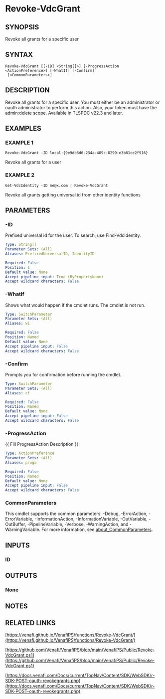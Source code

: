 # Revoke-VdcGrant

## SYNOPSIS
Revoke all grants for a specific user

## SYNTAX

```
Revoke-VdcGrant [[-ID] <String[]>] [-ProgressAction <ActionPreference>] [-WhatIf] [-Confirm]
 [<CommonParameters>]
```

## DESCRIPTION
Revoke all grants for a specific user.
You must either be an administrator or oauth administrator to perform this action.
Also, your token must have the admin:delete scope.
Available in TLSPDC v22.3 and later.

## EXAMPLES

### EXAMPLE 1
```
Revoke-VdcGrant -ID local:{9e9db8d6-234a-409c-8299-e3b81ce2f916}
```

Revoke all grants for a user

### EXAMPLE 2
```
Get-VdcIdentity -ID me@x.com | Revoke-VdcGrant
```

Revoke all grants getting universal id from other identity functions

## PARAMETERS

### -ID
Prefixed universal id for the user. 
To search, use Find-VdcIdentity.

```yaml
Type: String[]
Parameter Sets: (All)
Aliases: PrefixedUniversalID, IdentityID

Required: False
Position: 1
Default value: None
Accept pipeline input: True (ByPropertyName)
Accept wildcard characters: False
```

### -WhatIf
Shows what would happen if the cmdlet runs.
The cmdlet is not run.

```yaml
Type: SwitchParameter
Parameter Sets: (All)
Aliases: wi

Required: False
Position: Named
Default value: None
Accept pipeline input: False
Accept wildcard characters: False
```

### -Confirm
Prompts you for confirmation before running the cmdlet.

```yaml
Type: SwitchParameter
Parameter Sets: (All)
Aliases: cf

Required: False
Position: Named
Default value: None
Accept pipeline input: False
Accept wildcard characters: False
```

### -ProgressAction
{{ Fill ProgressAction Description }}

```yaml
Type: ActionPreference
Parameter Sets: (All)
Aliases: proga

Required: False
Position: Named
Default value: None
Accept pipeline input: False
Accept wildcard characters: False
```

### CommonParameters
This cmdlet supports the common parameters: -Debug, -ErrorAction, -ErrorVariable, -InformationAction, -InformationVariable, -OutVariable, -OutBuffer, -PipelineVariable, -Verbose, -WarningAction, and -WarningVariable. For more information, see [about_CommonParameters](http://go.microsoft.com/fwlink/?LinkID=113216).

## INPUTS

### ID
## OUTPUTS

### None
## NOTES

## RELATED LINKS

[https://venafi.github.io/VenafiPS/functions/Revoke-VdcGrant/](https://venafi.github.io/VenafiPS/functions/Revoke-VdcGrant/)

[https://github.com/Venafi/VenafiPS/blob/main/VenafiPS/Public/Revoke-VdcGrant.ps1](https://github.com/Venafi/VenafiPS/blob/main/VenafiPS/Public/Revoke-VdcGrant.ps1)

[https://docs.venafi.com/Docs/current/TopNav/Content/SDK/WebSDK/r-SDK-POST-oauth-revokegrants.php](https://docs.venafi.com/Docs/current/TopNav/Content/SDK/WebSDK/r-SDK-POST-oauth-revokegrants.php)

